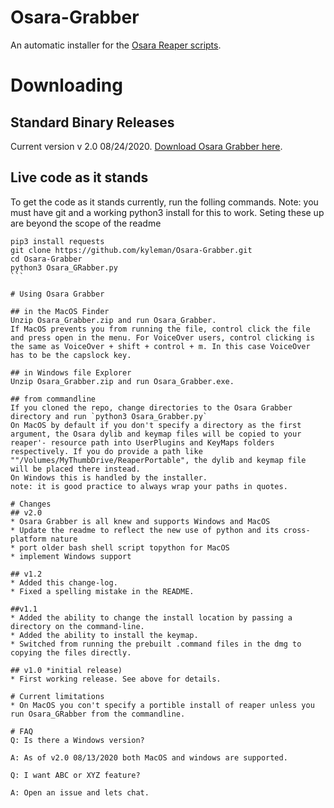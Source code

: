 # Osara-Grabber
An automatic installer for the [Osara Reaper scripts](https://github.com/jcsteh/osara).

# Downloading

## Standard Binary Releases
Current version v 2.0 08/24/2020.
[Download Osara Grabber here](https://github.com/kyleman/Osara-Grabber/releases/latest).

## Live code as it stands
To get the code as it stands currently, run the folling commands.
Note: you must have git and a working python3 install for this to work. Seting these up are beyond the scope of the readme
````
pip3 install requests
git clone https://github.com/kyleman/Osara-Grabber.git
cd Osara-Grabber
python3 Osara_GRabber.py
```

# Using Osara Grabber

## in the MacOS Finder 
Unzip Osara_Grabber.zip and run Osara_Grabber.
If MacOS prevents you from running the file, control click the file and press open in the menu. For VoiceOver users, control clicking is the same as VoiceOver + shift + control + m. In this case VoiceOver has to be the capslock key.

## in Windows file Explorer
Unzip Osara_Grabber.zip and run Osara_Grabber.exe.

## from commandline
If you cloned the repo, change directories to the Osara Grabber directory and run `python3 Osara_Grabber.py`
On MacOS by default if you don't specify a directory as the first argument, the Osara dylib and keymap files will be copied to your reaper'- resource path into UserPlugins and KeyMaps folders respectively. If you do provide a path like ""/Volumes/MyThumbDrive/ReaperPortable", the dylib and keymap file will be placed there instead.
On Windows this is handled by the installer.
note: it is good practice to always wrap your paths in quotes.

# Changes
## v2.0
* Osara Grabber is all knew and supports Windows and MacOS
* Update the readme to reflect the new use of python and its cross-platform nature
* port older bash shell script topython for MacOS
* implement Windows support

## v1.2
* Added this change-log.
* Fixed a spelling mistake in the README.

##v1.1
* Added the ability to change the install location by passing a directory on the command-line.
* Added the ability to install the keymap.
* Switched from running the prebuilt .command files in the dmg to copying the files directly.

## v1.0 *initial release)
* First working release. See above for details.

# Current limitations
* On MacOS you con't specify a portible install of reaper unless you run Osara_GRabber from the commandline.

# FAQ
Q: Is there a Windows version?

A: As of v2.0 08/13/2020 both MacOS and windows are supported.

Q: I want ABC or XYZ feature?

A: Open an issue and lets chat.